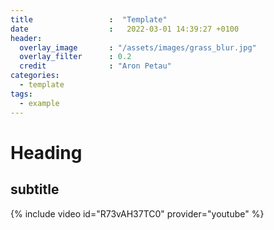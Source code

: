 ```yaml
---
title                 :  "Template"
date                  :   2022-03-01 14:39:27 +0100
header:
  overlay_image       : "/assets/images/grass_blur.jpg"
  overlay_filter      : 0.2
  credit              : "Aron Petau"
categories:
  - template
tags:
  - example
---
```


# Heading
## subtitle

{% include video id="R73vAH37TC0" provider="youtube" %}